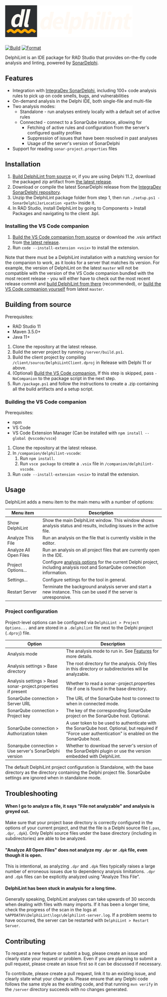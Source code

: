 <h1 id="delphilint">
  <picture>
    <source media="(prefers-color-scheme: dark)" srcset="docs/images/delphilint-title-dark.png">
    <source media="(prefers-color-scheme: light)" srcset="docs/images/delphilint-title-light.png">
    <img alt="DelphiLint" src="docs/images/delphilint-title-dark.png"/>
  </picture>
</h1>

[![Build](https://github.com/Integrated-Application-Development/delphilint/actions/workflows/build.yml/badge.svg)](https://github.com/Integrated-Application-Development/delphilint/actions/workflows/build.yml) [![Format](https://github.com/Integrated-Application-Development/delphilint/actions/workflows/format.yml/badge.svg)](https://github.com/Integrated-Application-Development/delphilint/actions/workflows/format.yml)

DelphiLint is an IDE package for RAD Studio that provides on-the-fly code analysis and linting, powered by
[SonarDelphi](https://github.com/Integrated-Application-Development/sonar-delphi).

## Features

* Integration with [IntegraDev SonarDelphi](https://github.com/Integrated-Application-Development/sonar-delphi),
  including 100+ code analysis rules to pick up on code smells, bugs, and vulnerabilities
* On-demand analysis in the Delphi IDE, both single-file and multi-file
* Two analysis modes:
   * Standalone - run analyses entirely locally with a default set of active rules
   * Connected - connect to a SonarQube instance, allowing for
      * Fetching of active rules and configuration from the server's configured quality profiles
      * Suppression of issues that have been resolved in past analyses
      * Usage of the server's version of SonarDelphi
* Support for reading `sonar-project.properties` files

## Installation

1. [Build DelphiLint from source](#building-from-source) or, if you are using Delphi 11.2, download the packaged zip
   artifact from [the latest release](https://github.com/Integrated-Application-Development/delphilint/releases/latest).
2. Download or compile the latest SonarDelphi release from the [IntegraDev SonarDelphi repository](https://github.com/Integrated-Application-Development/sonar-delphi).
3. Unzip the DelphiLint package folder from step 1, then run `./setup.ps1 -SonarDelphiJarLocation <path>` inside it.
4. In RAD Studio, install DelphiLint by going to Components > Install Packages and navigating to the client .bpl.

### Installing the VS Code companion

1. [Build the VS Code companion from source](#building-the-vs-code-companion) or download the .vsix artifact from
   [the latest release](https://github.com/Integrated-Application-Development/delphilint/releases/latest).
2. Run `code --install-extension <vsix>` to install the extension.

Note that there must be a DelphiLint installation with a matching version for the companion to work, as it looks for
a server that matches its version. For example, the version of DelphiLint on the latest `master` will not be compatible
with the version of the VS Code companion bundled with the most recent release - you will either have to check out the
most recent release commit and [build DelphiLint from there](#building-from-source) (recommended), or
[build the VS Code companion yourself](#building-the-vs-code-companion) from latest `master`.

## Building from source

Prerequisites:

* RAD Studio 11
* Maven 3.5.0+
* Java 11+

1. Clone the repository at the latest release.
2. Build the server project by running `/server/build.ps1`.
3. Build the client project by compiling `/client/source/DelphiLintClient.dproj` in Release with Delphi 11 or above.
4. (Optional) [Build the VS Code companion.](#building-the-vs-code-companion) If this step is skipped, pass
   `-NoCompanion` to the package script in the next step.
5. Run `/package.ps1` and follow the instructions to create a .zip containing all the build artifacts and a setup script.

### Building the VS Code companion

Prerequisites:

* npm
* VS Code
* VS Code Extension Manager (Can be installed with `npm install --global @vscode/vsce`)

1. Clone the repository at the latest release.
2. In `/companion/delphilint-vscode`:
   1. Run `npm install`.
   2. Run `vsce package` to create a `.vsix` file in `/companion/delphilint-vscode`.
3. Run `code --install-extension <vsix>` to install the extension.

## Usage

DelphiLint adds a menu item to the main menu with a number of options:

| Menu item              | Description                                                                                                                                                   |
|------------------------|---------------------------------------------------------------------------------------------------------------------------------------------------------------|
| Show DelphiLint        | Show the main DelphiLint window. This window shows analysis status and results, including issues in the active file.                                          |
| Analyze This File      | Run an analysis on the file that is currently visible in the editor.                                                                                          |
| Analyze All Open Files | Run an analysis on all project files that are currently open in the IDE.                                                                                      |
| Project Options...     | Configure [analysis options](#project-configuration) for the current Delphi project, including analysis root and SonarQube connection information.            |
| Settings...            | Configure settings for the tool in general.                                                                                                                   |
| Restart Server         | Terminate the background analysis server and start a new instance. This can be used if the server is unresponsive.                                            |

### Project configuration

Project-level options can be configured via `DelphiLint > Project Options...` and are stored in a `.delphilint` file
next to the Delphi project (`.dproj`) file.

| Option                                                       | Description                                                                                                                                              |
|--------------------------------------------------------------|----------------------------------------------------------------------------------------------------------------------------------------------------------|
| Analysis mode                                                | The analysis mode to run in. See [Features](#features) for more details.                                                                                 |
| Analysis settings > Base directory                           | The root directory for the analysis. Only files in this directory or subdirectories will be analyzable.                                                  |
| Analysis settings > Read sonar-project.properties if present | Whether to read a sonar-project.properties file if one is found in the base directory.                                                                   |
| SonarQube connection > Server URL                            | The URL of the SonarQube host to connect to when in connected mode.                                                                                      |
| SonarQube connection > Project key                           | The key of the corresponding SonarQube project on the SonarQube host. Optional.                                                                          |
| SonarQube connection > Authorization token                   | A user token to be used to authenticate with the SonarQube host. Optional, but required if "Force user authentication" is enabled on the SonarQube host. |
| Sonarqube connection > Use server's SonarDelphi version      | Whether to download the server's version of the SonarDelphi plugin or use the version embedded with DelphiLint.                                          |

The default DelphiLint project configuration is Standalone, with the base directory as the directory containing the
Delphi project file. SonarQube settings are ignored when in standalone mode.

## Troubleshooting

#### When I go to analyze a file, it says "File not analyzable" and analysis is greyed out.

Make sure that your project base directory is correctly configured in the options of your current project, and that
the file is a Delphi source file (`.pas`, `.dpr`, `.dpk`).
Only Delphi source files under the base directory (including in subdirectories) are able to be analyzed.

#### "Analyze All Open Files" does not analyze my `.dpr` or `.dpk` file, even though it is open.

This is intentional, as analyzing `.dpr` and `.dpk` files typically raises a large number of erroneous issues due to
dependency analysis limitations. `.dpr` and `.dpk` files can be explicitly analyzed using "Analyze This File".

#### DelphiLint has been stuck in analysis for a long time.

Generally speaking, DelphiLint analyses can take upwards of 30 seconds when dealing with files with many imports. If it
has been a longer time, check the progress of the scan in the logs at
`%APPDATA%\DelphiLint\logs\delphilint-server.log`. If a problem seems to have occurred, the server can be restarted
with `DelphiLint > Restart Server`.

## Contributing

To request a new feature or submit a bug, please create an issue and clearly state your request or problem. Even if
you are planning to submit a pull request, please create an issue first so it can be discussed if necessary.

To contribute, please create a pull request, link it to an existing issue, and clearly state what your change is.
Please ensure that any Delphi code follows the same style as the existing code, and that running `mvn verify` in
the `/server` directory succeeds with no changes generated.
